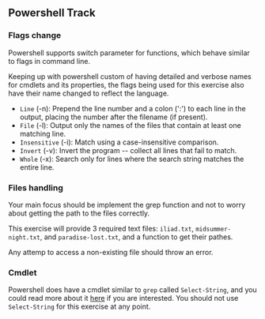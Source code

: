 ## Powershell Track

### Flags change

Powershell supports switch parameter for functions, which behave similar to flags in command line.

Keeping up with powershell custom of having detailed and verbose names for cmdlets and its properties, the flags being used for this exercise also have their name changed to reflect the language.

- `Line` (-n): Prepend the line number and a colon (':') to each line in the output, placing the number after the filename (if present).
- `File` (-l): Output only the names of the files that contain at least one matching line.
- `Insensitive` (-i): Match using a case-insensitive comparison.
- `Invert` (-v): Invert the program -- collect all lines that fail to match.
- `Whole` (-x): Search only for lines where the search string matches the entire line.

### Files handling

Your main focus should be implement the grep function and not to worry about getting the path to the files correctly.

This exercise will provide 3 required text files: `iliad.txt`, `midsummer-night.txt`, and `paradise-lost.txt`, and a function to get their pathes.

Any attemp to access a non-existing file should throw an error.

### Cmdlet

Powershell does have a cmdlet similar to `grep` called `Select-String`, and you could read more about it [here](https://learn.microsoft.com/en-us/powershell/module/microsoft.powershell.utility/select-string) if you are interested. You should not use `Select-String` for this exercise at any point.